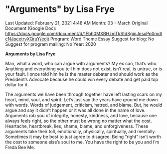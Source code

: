 # "Arguments" by Lisa Frye

Last Updated: February 21, 2021 4:48 AM
Month: 03 - March
Original Document (Google Doc): https://docs.google.com/document/d/1Ebh0MXBHzmTkStdSginJnsxPp0mdlcNJpeetrvXQruY/edit
Program: Word Theme Essay
Suggest for blog: No
Suggest for program mailing: No
Year: 2020

**Arguments by Lisa Frye**

Man, what a word, who can argue with arguments? My ex can, that’s who. Anything and everything you tell him does not exist, isn’t real, is untrue, or is your fault. I once told him he is the master debater and should work as the President’s Advocate because he could win every debate and get paid top dollar for it.

The arguments we have been through together have left lasting scars on my heart, mind, soul, and spirit. Let’s just say the years have ground me down with words. Words of judgement, criticism, hatred, and blame. But, he would argue and say it didn’t happen or it was all done in the name of love. Arguments rob you of integrity, honesty, kindness, and love, because one always feels right, so the other must be wrong no matter what the cost. Heartache, heartbreak, lies, shame, blame, and unforgiveness. These arguments take their toll, emotionally, physically, spiritually, and mentally. Sometimes it may be best to just agree to disagree. Being “right” isn’t worth the cost to someone else’s soul to me. You have the right to be you and I’m Freda Bee Me.